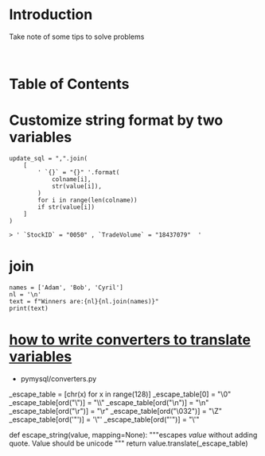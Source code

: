 <!-- omit in toc -->
# Introduction
Take note of some tips to solve problems

<br />

<!-- omit in toc -->
# Table of Contents


# Customize string format by two variables

    update_sql = ",".join(
        [
            ' `{}` = "{}" '.format(
                colname[i],
                str(value[i]),
            )
            for i in range(len(colname))
            if str(value[i])
        ]
    )

    > ' `StockID` = "0050" , `TradeVolume` = "18437079"  '


# join

    names = ['Adam', 'Bob', 'Cyril']
    nl = '\n'
    text = f"Winners are:{nl}{nl.join(names)}"
    print(text)


# [how to write converters to translate variables](https://github.com/PyMySQL/PyMySQL/blob/main/pymysql/converters.py)
* pymysql/converters.py

_escape_table = [chr(x) for x in range(128)]
_escape_table[0] = "\\0"
_escape_table[ord("\\")] = "\\\\"
_escape_table[ord("\n")] = "\\n"
_escape_table[ord("\r")] = "\\r"
_escape_table[ord("\032")] = "\\Z"
_escape_table[ord('"')] = '\\"'
_escape_table[ord("'")] = "\\'"


def escape_string(value, mapping=None):
    """escapes *value* without adding quote.
    Value should be unicode
    """
    return value.translate(_escape_table)
